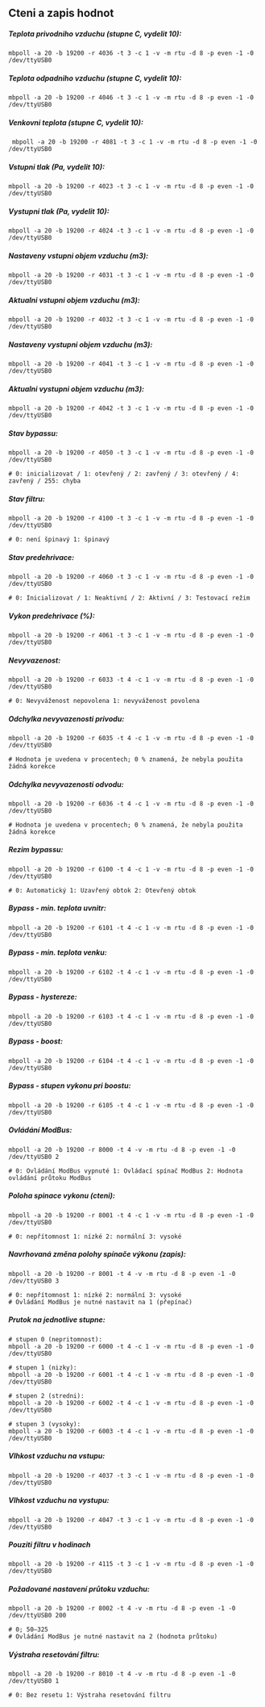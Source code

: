 ## Cteni a zapis hodnot 

##### Teplota privodniho vzduchu (stupne C, vydelit 10):
    mbpoll -a 20 -b 19200 -r 4036 -t 3 -c 1 -v -m rtu -d 8 -p even -1 -0 /dev/ttyUSB0

##### Teplota odpadniho vzduchu (stupne C, vydelit 10):
    mbpoll -a 20 -b 19200 -r 4046 -t 3 -c 1 -v -m rtu -d 8 -p even -1 -0 /dev/ttyUSB0

##### Venkovni teplota (stupne C, vydelit 10):
     mbpoll -a 20 -b 19200 -r 4081 -t 3 -c 1 -v -m rtu -d 8 -p even -1 -0 /dev/ttyUSB0

##### Vstupni tlak (Pa, vydelit 10):
    mbpoll -a 20 -b 19200 -r 4023 -t 3 -c 1 -v -m rtu -d 8 -p even -1 -0 /dev/ttyUSB0

##### Vystupni tlak (Pa, vydelit 10):
    mbpoll -a 20 -b 19200 -r 4024 -t 3 -c 1 -v -m rtu -d 8 -p even -1 -0 /dev/ttyUSB0

##### Nastaveny vstupni objem vzduchu (m3):
    mbpoll -a 20 -b 19200 -r 4031 -t 3 -c 1 -v -m rtu -d 8 -p even -1 -0 /dev/ttyUSB0

##### Aktualni vstupni objem vzduchu (m3):
    mbpoll -a 20 -b 19200 -r 4032 -t 3 -c 1 -v -m rtu -d 8 -p even -1 -0 /dev/ttyUSB0

##### Nastaveny vystupni objem vzduchu (m3):
    mbpoll -a 20 -b 19200 -r 4041 -t 3 -c 1 -v -m rtu -d 8 -p even -1 -0 /dev/ttyUSB0

##### Aktualni vystupni objem vzduchu (m3):
    mbpoll -a 20 -b 19200 -r 4042 -t 3 -c 1 -v -m rtu -d 8 -p even -1 -0 /dev/ttyUSB0

##### Stav bypassu:
    mbpoll -a 20 -b 19200 -r 4050 -t 3 -c 1 -v -m rtu -d 8 -p even -1 -0 /dev/ttyUSB0

    # 0: inicializovat / 1: otevřený / 2: zavřený / 3: otevřený / 4: zavřený / 255: chyba

##### Stav filtru:
    mbpoll -a 20 -b 19200 -r 4100 -t 3 -c 1 -v -m rtu -d 8 -p even -1 -0 /dev/ttyUSB0

    # 0: není špinavý 1: špinavý

##### Stav predehrivace:
    mbpoll -a 20 -b 19200 -r 4060 -t 3 -c 1 -v -m rtu -d 8 -p even -1 -0 /dev/ttyUSB0

    # 0: Inicializovat / 1: Neaktivní / 2: Aktivní / 3: Testovací režim

##### Vykon predehrivace (%):
    mbpoll -a 20 -b 19200 -r 4061 -t 3 -c 1 -v -m rtu -d 8 -p even -1 -0 /dev/ttyUSB0

##### Nevyvazenost:
    mbpoll -a 20 -b 19200 -r 6033 -t 4 -c 1 -v -m rtu -d 8 -p even -1 -0 /dev/ttyUSB0

    # 0: Nevyváženost nepovolena 1: nevyváženost povolena

##### Odchylka nevyvazenosti privodu:
    mbpoll -a 20 -b 19200 -r 6035 -t 4 -c 1 -v -m rtu -d 8 -p even -1 -0 /dev/ttyUSB0

    # Hodnota je uvedena v procentech; 0 % znamená, že nebyla použita žádná korekce

##### Odchylka nevyvazenosti odvodu:
    mbpoll -a 20 -b 19200 -r 6036 -t 4 -c 1 -v -m rtu -d 8 -p even -1 -0 /dev/ttyUSB0

    # Hodnota je uvedena v procentech; 0 % znamená, že nebyla použita žádná korekce

##### Rezim bypassu:
    mbpoll -a 20 -b 19200 -r 6100 -t 4 -c 1 -v -m rtu -d 8 -p even -1 -0 /dev/ttyUSB0

    # 0: Automatický 1: Uzavřený obtok 2: Otevřený obtok

##### Bypass - min. teplota uvnitr:
    mbpoll -a 20 -b 19200 -r 6101 -t 4 -c 1 -v -m rtu -d 8 -p even -1 -0 /dev/ttyUSB0    

##### Bypass - min. teplota venku:
    mbpoll -a 20 -b 19200 -r 6102 -t 4 -c 1 -v -m rtu -d 8 -p even -1 -0 /dev/ttyUSB0        

##### Bypass - hystereze:
    mbpoll -a 20 -b 19200 -r 6103 -t 4 -c 1 -v -m rtu -d 8 -p even -1 -0 /dev/ttyUSB0        

##### Bypass - boost:
    mbpoll -a 20 -b 19200 -r 6104 -t 4 -c 1 -v -m rtu -d 8 -p even -1 -0 /dev/ttyUSB0        

##### Bypass - stupen vykonu pri boostu:
    mbpoll -a 20 -b 19200 -r 6105 -t 4 -c 1 -v -m rtu -d 8 -p even -1 -0 /dev/ttyUSB0        

##### Ovládání ModBus:
    mbpoll -a 20 -b 19200 -r 8000 -t 4 -v -m rtu -d 8 -p even -1 -0 /dev/ttyUSB0 2
    
    # 0: Ovládání ModBus vypnuté 1: Ovládací spínač ModBus 2: Hodnota ovládání průtoku ModBus

##### Poloha spinace vykonu (cteni):
    mbpoll -a 20 -b 19200 -r 8001 -t 4 -c 1 -v -m rtu -d 8 -p even -1 -0 /dev/ttyUSB0

    # 0: nepřítomnost 1: nízké 2: normální 3: vysoké

##### Navrhovaná změna polohy spínače výkonu (zapis):
    mbpoll -a 20 -b 19200 -r 8001 -t 4 -v -m rtu -d 8 -p even -1 -0 /dev/ttyUSB0 3

    # 0: nepřítomnost 1: nízké 2: normální 3: vysoké
    # Ovládání ModBus je nutné nastavit na 1 (přepínač)

##### Prutok na jednotlive stupne:
    # stupen 0 (nepritomnost):
    mbpoll -a 20 -b 19200 -r 6000 -t 4 -c 1 -v -m rtu -d 8 -p even -1 -0 /dev/ttyUSB0

    # stupen 1 (nizky):
    mbpoll -a 20 -b 19200 -r 6001 -t 4 -c 1 -v -m rtu -d 8 -p even -1 -0 /dev/ttyUSB0

    # stupen 2 (stredni):
    mbpoll -a 20 -b 19200 -r 6002 -t 4 -c 1 -v -m rtu -d 8 -p even -1 -0 /dev/ttyUSB0

    # stupen 3 (vysoky):
    mbpoll -a 20 -b 19200 -r 6003 -t 4 -c 1 -v -m rtu -d 8 -p even -1 -0 /dev/ttyUSB0

##### Vlhkost vzduchu na vstupu:
    mbpoll -a 20 -b 19200 -r 4037 -t 3 -c 1 -v -m rtu -d 8 -p even -1 -0 /dev/ttyUSB0

##### Vlhkost vzduchu na vystupu:
    mbpoll -a 20 -b 19200 -r 4047 -t 3 -c 1 -v -m rtu -d 8 -p even -1 -0 /dev/ttyUSB0    

##### Pouziti filtru v hodinach
    mbpoll -a 20 -b 19200 -r 4115 -t 3 -c 1 -v -m rtu -d 8 -p even -1 -0 /dev/ttyUSB0 

##### Požadované nastavení průtoku vzduchu:
    mbpoll -a 20 -b 19200 -r 8002 -t 4 -v -m rtu -d 8 -p even -1 -0 /dev/ttyUSB0 200

    # 0; 50–325
    # Ovládání ModBus je nutné nastavit na 2 (hodnota průtoku)

##### Výstraha resetování filtru:
    mbpoll -a 20 -b 19200 -r 8010 -t 4 -v -m rtu -d 8 -p even -1 -0 /dev/ttyUSB0 1

    # 0: Bez resetu 1: Výstraha resetování filtru
